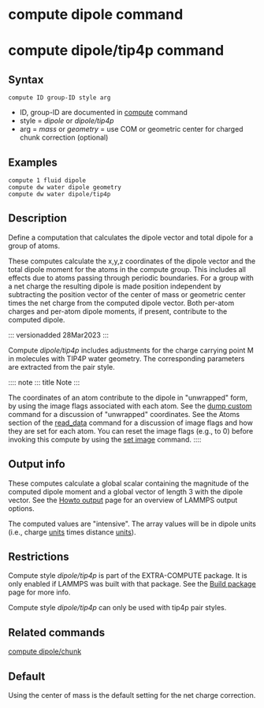 # compute dipole command

# compute dipole/tip4p command

## Syntax

``` LAMMPS
compute ID group-ID style arg
```

-   ID, group-ID are documented in [compute](compute) command
-   style = *dipole* or *dipole/tip4p*
-   arg = *mass* or *geometry* = use COM or geometric center for charged
    chunk correction (optional)

## Examples

``` LAMMPS
compute 1 fluid dipole
compute dw water dipole geometry
compute dw water dipole/tip4p
```

## Description

Define a computation that calculates the dipole vector and total dipole
for a group of atoms.

These computes calculate the x,y,z coordinates of the dipole vector and
the total dipole moment for the atoms in the compute group. This
includes all effects due to atoms passing through periodic boundaries.
For a group with a net charge the resulting dipole is made position
independent by subtracting the position vector of the center of mass or
geometric center times the net charge from the computed dipole vector.
Both per-atom charges and per-atom dipole moments, if present,
contribute to the computed dipole.

::: versionadded
28Mar2023
:::

Compute *dipole/tip4p* includes adjustments for the charge carrying
point M in molecules with TIP4P water geometry. The corresponding
parameters are extracted from the pair style.

:::: note
::: title
Note
:::

The coordinates of an atom contribute to the dipole in \"unwrapped\"
form, by using the image flags associated with each atom. See the [dump
custom](dump) command for a discussion of \"unwrapped\" coordinates. See
the Atoms section of the [read_data](read_data) command for a discussion
of image flags and how they are set for each atom. You can reset the
image flags (e.g., to 0) before invoking this compute by using the [set
image](set) command.
::::

## Output info

These computes calculate a global scalar containing the magnitude of the
computed dipole moment and a global vector of length 3 with the dipole
vector. See the [Howto output](Howto_output) page for an overview of
LAMMPS output options.

The computed values are \"intensive\". The array values will be in
dipole units (i.e., charge [units](units) times distance
[units](units)).

## Restrictions

Compute style *dipole/tip4p* is part of the EXTRA-COMPUTE package. It is
only enabled if LAMMPS was built with that package. See the [Build
package](Build_package) page for more info.

Compute style *dipole/tip4p* can only be used with tip4p pair styles.

## Related commands

[compute dipole/chunk](compute_dipole_chunk)

## Default

Using the center of mass is the default setting for the net charge
correction.
